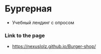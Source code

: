 # Бургерная

- Учебный лендинг с опросом

### Link to the page

- https://nexuslolz.github.io/Burger-shop/
